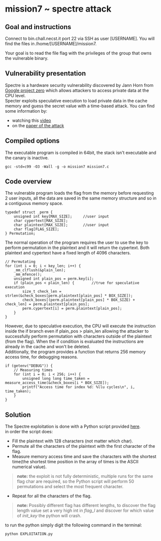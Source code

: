 # mission7 ~ spectre attack
## Goal and instructions
Connect to bin.chall.necst.it port 22 via SSH as user [USERNAME]. You will find the files in /home/[USERNAME]/mission7.

Your goal is to read the file flag with the privileges of the group that owns the vulnerable binary.
## Vulnerability presentation 
Spectre is a hardware security vulnerability discovered by Jann Horn from [Google project zero](https://googleprojectzero.blogspot.com/) which allows attackers to access private data at the CPU level. <br>
Specter exploits speculative execution to load private data in the cache memory and guess the secret value with a time-based attack.
You can find some information by:
* watching this [video](https://www.youtube.com/watch?v=q3-xCvzBjGs)
* on the [paper of the attack](https://spectreattack.com/spectre.pdf)

## Compiled options
The executable program is compiled in 64bit, the stack isn't executable and the canary is inactive.
```
gcc -std=c99 -O3 -Wall -g -o mission7 mission7.c
```
## Code overview
The vulnerable program loads the flag from the memory before requesting 2 user inputs, all the data are saved in the same memory structure and so in a contiguous memory space.
```
typedef struct _perm {
    unsigned int key[MAX_SIZE];     //user input
    char cypertext[MAX_SIZE];  
    char plaintext[MAX_SIZE];       //user input
    char flag[FLAG_SIZE];
} Permutation;
```
The normal operation of the program requires the user to use the key to perform permutation in the plaintext and it will return the cypertext. Both plaintext and cypertext have a fixed length of 4096 characters.
```
// Permutating
for (int i = 0; i < key_len; i++) {
    _mm_clflush(&plain_len);
    _mm_mfence();
    unsigned int plain_pos = perm.key[i];
    if (plain_pos < plain_len) {        //true for speculative execution
        size_t check_len = strlen(&check_boxes[perm.plaintext[plain_pos] * BOX_SIZE]);
        check_boxes[(perm.plaintext[plain_pos] * BOX_SIZE) + check_len] = perm.plaintext[plain_pos];
        perm.cypertext[i] = perm.plaintext[plain_pos];
    }
}
```
However, due to speculative execution, the CPU will execute the instruction inside the if branch even if plain_pos > plain_len allowing the attacker to successfully perform permutation with characters outside of the plaintext (from the flag). When the if condition is evaluated the instructions are already in the cache and won't be deleted.  <br>
Additionally, the program provides a function that returns 256 memory access time, for debugging reasons.
```
if (getenv("DEBUG")) {
    // Measuring times
    for (int i = 0; i < 256; i++) {
        unsigned long long time_taken = measure_access_time(&check_boxes[i * BOX_SIZE]);
        printf("Access time for index %d: %llu cycles\n", i, time_taken);
    }
}
```
## Solution
The Spectre exploitation is done with a Python script provided [here](./exploit.py). <br>
in order the script does:
* Fill the plaintext with 128 characters (not matter which char).
* Permute all the characters of the plaintext with the first character of the flag.
* Measure memory access time and save the characters with the shortest time(the shortest time position in the array of times is the ASCII numerical value).
> **note:** the exploit is not fully deterministic, multiple runs for the same flag char are required, so the Python script will perform 50 permutations and select the most frequent character.
* Repeat for all the characters of the flag.
> **note:** Possibly different flag has different lengths, to discover the flag length value set a very high int in *flag_l* and discover for which value of *init_key* the python will crash.

to run the python simply digit the following command in the terminal:
```
python EXPLOITATION.py 
```
